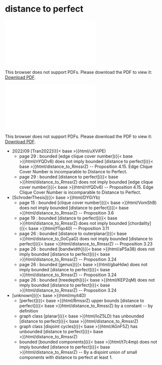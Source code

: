 # distance to perfect




<object data="../local_distance_to_RmssrZ.pdf" type="application/pdf" width="100%" height="480px"><embed src="../local_distance_to_RmssrZ.pdf"><p>This browser does not support PDFs. Please download the PDF to view it: <a href="../local_distance_to_RmssrZ.pdf">Download PDF</a>.</p></embed></object>


<object data="../inclusions_distance_to_RmssrZ.pdf" type="application/pdf" width="100%" height="480px"><embed src="../inclusions_distance_to_RmssrZ.pdf"><p>This browser does not support PDFs. Please download the PDF to view it: <a href="../inclusions_distance_to_RmssrZ.pdf">Download PDF</a>.</p></embed></object>

* 2022/09 [Tran2022]({{< base >}}html/uXViPE)
    * page 29 : bounded [edge clique cover number]({{< base >}}html/nYQDv6) does not imply bounded [distance to perfect]({{< base >}}html/distance_to_RmssrZ) -- Proposition 4.15. Edge Clique Cover Number is incomparable to Distance to Perfect.
    * page 29 : bounded [distance to perfect]({{< base >}}html/distance_to_RmssrZ) does not imply bounded [edge clique cover number]({{< base >}}html/nYQDv6) -- Proposition 4.15. Edge Clique Cover Number is incomparable to Distance to Perfect.
*  [SchroderThesis]({{< base >}}html/DYGiYb)
    * page 15 : bounded [clique cover number]({{< base >}}html/VomShB) does not imply bounded [distance to perfect]({{< base >}}html/distance_to_RmssrZ) -- Proposition 3.6
    * page 19 : bounded [distance to perfect]({{< base >}}html/distance_to_RmssrZ) does not imply bounded [chordality]({{< base >}}html/fTqo40) -- Proposition 3.11
    * page 26 : bounded [distance to outerplanar]({{< base >}}html/distance_to_0oCyaG) does not imply bounded [distance to perfect]({{< base >}}html/distance_to_RmssrZ) -- Proposition 3.23
    * page 26 : bounded [bandwidth]({{< base >}}html/aP5a38) does not imply bounded [distance to perfect]({{< base >}}html/distance_to_RmssrZ) -- Proposition 3.24
    * page 26 : bounded [genus]({{< base >}}html/gbaHdw) does not imply bounded [distance to perfect]({{< base >}}html/distance_to_RmssrZ) -- Proposition 3.24
    * page 26 : bounded [treedepth]({{< base >}}html/KEP2qM) does not imply bounded [distance to perfect]({{< base >}}html/distance_to_RmssrZ) -- Proposition 3.24
*  [unknown]({{< base >}}html/myit4D)
    * [perfect]({{< base >}}html/RmssrZ) upper bounds [distance to perfect]({{< base >}}html/distance_to_RmssrZ) by a constant -- by definition
    * graph class [planar]({{< base >}}html/loZ5LD) has unbounded [distance to perfect]({{< base >}}html/distance_to_RmssrZ)
    * graph class [disjoint cycles]({{< base >}}html/AGnF5Z) has unbounded [distance to perfect]({{< base >}}html/distance_to_RmssrZ)
    * bounded [bounded components]({{< base >}}html/t7c4mp) does not imply bounded [distance to perfect]({{< base >}}html/distance_to_RmssrZ) -- By a disjoint union of small components with distance to perfect at least 1.